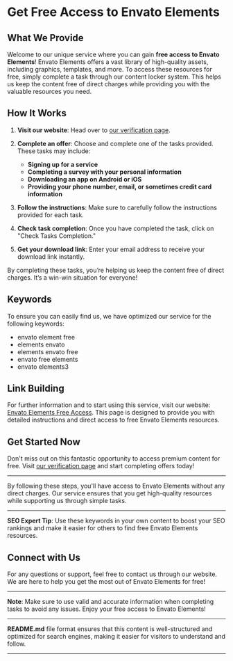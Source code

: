 # Get Free Access to Envato Elements

## What We Provide

Welcome to our unique service where you can gain **free access to Envato Elements**! Envato Elements offers a vast library of high-quality assets, including graphics, templates, and more. To access these resources for free, simply complete a task through our content locker system. This helps us keep the content free of direct charges while providing you with the valuable resources you need.

## How It Works

1. **Visit our website**: Head over to [our verification page](https://themeplugin.net/verification-envato/).
2. **Complete an offer**: Choose and complete one of the tasks provided. These tasks may include:
    - **Signing up for a service**
    - **Completing a survey with your personal information**
    - **Downloading an app on Android or iOS**
    - **Providing your phone number, email, or sometimes credit card information**

3. **Follow the instructions**: Make sure to carefully follow the instructions provided for each task.
4. **Check task completion**: Once you have completed the task, click on "Check Tasks Completion."
5. **Get your download link**: Enter your email address to receive your download link instantly.

By completing these tasks, you’re helping us keep the content free of direct charges. It’s a win-win situation for everyone!

## Keywords

To ensure you can easily find us, we have optimized our service for the following keywords:
- envato element free
- elements envato
- elements envato free
- envato free elements
- envato elements3

## Link Building

For further information and to start using this service, visit our website: [Envato Elements Free Access](https://themeplugin.net/verification-envato/). This page is designed to provide you with detailed instructions and direct access to free Envato Elements resources.

## Get Started Now

Don't miss out on this fantastic opportunity to access premium content for free. Visit [our verification page](https://themeplugin.net/verification-envato/) and start completing offers today!

---

By following these steps, you'll have access to Envato Elements without any direct charges. Our service ensures that you get high-quality resources while supporting us through simple tasks.

---

**SEO Expert Tip**: Use these keywords in your own content to boost your SEO rankings and make it easier for others to find free Envato Elements resources.

## Connect with Us

For any questions or support, feel free to contact us through our website. We are here to help you get the most out of Envato Elements for free!

---

**Note**: Make sure to use valid and accurate information when completing tasks to avoid any issues. Enjoy your free access to Envato Elements!

---

**README.md** file format ensures that this content is well-structured and optimized for search engines, making it easier for visitors to understand and follow.

---
